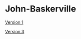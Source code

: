 John-Baskerville
================
[Version 1](http://ingahampton.github.io/John-Baskerville/version-1.html)

[Version 3](https://github.com/IngaHampton/John-Baskerville/blob/gh-pages/version-3.html)
